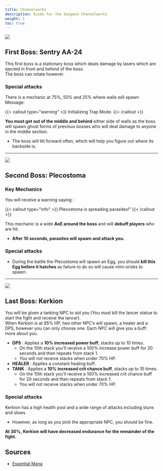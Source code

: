 ```yaml
---
title: Channelworks
description: Guide for the dungeon Channelworks
weight: 1
toc: true
---
```


<div id="first-boss">

![](https://i.imgur.com/rxP7kfn.png)
## First Boss: Sentry AA-24

This first boss is a stationary boss which deals damage by lasers which are ejected in front and behind of the boss. <br> 
The boss can rotate however.

### Special attacks

There is a mechanic at 75%, 50% and 25% where walls will spawn Message: 

{{< callout type="warning" >}}
Initializing Trap Mode.
{{< /callout >}}
     
**You must get out of the middle and behind** either side of walls as the boss will spawn ghost forms of previous bosses who will deal damage to anyone in the middle section.

* The boss will tilt forward often, which will help you figure out where its backside is.

</div>
<hr/>

<div id="second-boss">

![](https://i.imgur.com/GqflXqR.png)
## Second Boss: Plecostoma
### Key Mechanics

You will receive a warning saying :

{{< callout type="info" >}}
Plecostoma is spreading parasites!” 
{{< /callout >}}

This mechanic is a wide **AoE around the boss** and will **debuff players** who are hit. 
* **After 10 seconds, parasites will spawn and attack you.**

### Special attacks

* During the battle the Plecostoma will spawn an Egg, you should **kill this Egg before it hatches** as failure to do so will cause mini-orisks to spawn.
                                                                 

</div>
<hr/>

<div id="last-boss">

![](https://i.imgur.com/Yss991B.png)
## Last Boss: Kerkion

You will be given a tanking NPC to aid you (You must kill the lancer statue to start the fight and receive the lancer).    <br>
When Kerkion is at 95% HP, two other NPC’s will spawn, a healer and a DPS, however you can only choose one. Each NPC will give you a buff: more about you.

- **DPS** : Applies a **10% increased power buff**, stacks up to 10 times. 
  - On the 10th stack you’ll receive a 100% increase power buff for 20 seconds and then repeats from stack 1. 
  - You will not receive stacks when under 70% HP.
- **HEALER** : Applies a constant healing buff.
- **TANK** : Applies a **10% increased crit chance buff**, stacks up to 10 times. 
  - On the 10th stack you’ll receive a 100% increased crit chance buff for 20 seconds and then repeats from stack 1. 
  - You will not receive stacks when under 70% HP.

### Special attacks

Kerkion has a high health pool and a wide range of attacks including stuns and slows. 
* However, as long as you pick the appropriate NPC, you should be fine.

**At 30%, Kerkion will have decreased endurance for the remainder of the fight.**

</div>

## Sources

* [Essential Mana](https://essentialmana.com/channelworks/)
